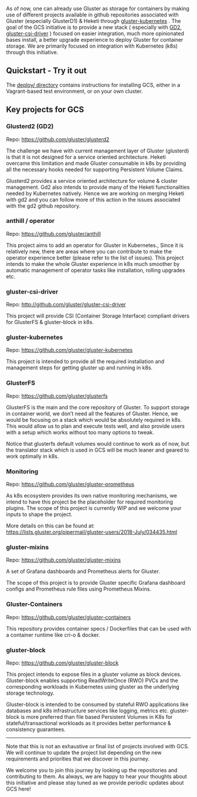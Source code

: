 As of now, one can already use Gluster as storage for containers by making use of different projects available in github repositories associated with Gluster (especially GlusterD1) & Heketi through [gluster-kubernetes](https://github.com/gluster/gluster-kubernetes) . The goal of the GCS initiative is to provide a new stack ( especially with [GD2](https://github.com/gluster/glusterd2), [gluster-csi-driver](https://github.com/gluster/gluster-csi-driver) ) focused on easier integration, much more opinionated bases install, a better upgrade experience to deploy Gluster for container storage. We are primarily focused on integration with Kubernetes (k8s) through this initiative.

## Quickstart - Try it out

The [deploy/ directory](deploy/) contains instructions for installing GCS,
either in a Vagrant-based test environment, or on your own cluster.

## Key projects for GCS

### Glusterd2 (GD2)

Repo: https://github.com/gluster/glusterd2

The challenge we have with current management layer of Gluster (glusterd) is that it is not designed for a service oriented architecture. Heketi overcame this limitation and made Gluster consumable in k8s by providing all the necessary hooks needed for supporting Persistent Volume Claims.

Glusterd2 provides a service oriented architecture for volume & cluster management. Gd2 also intends to provide many of the Heketi functionalities needed by Kubernetes natively. Hence we are working on merging Heketi with gd2 and you can follow more of this action in the issues associated with the gd2 github repository.

### anthill / operator
Repo: https://github.com/gluster/anthill

This project aims to add an operator for Gluster in Kubernetes., Since it is relatively new, there are areas where you can contribute to make the operator experience better (please refer to the list of issues). This project intends to make the whole Gluster experience in k8s much smoother by automatic management of operator tasks like installation, rolling upgrades etc.

### gluster-csi-driver
Repo: http://github.com/gluster/gluster-csi-driver

This project will provide CSI (Container Storage Interface) compliant drivers for GlusterFS & gluster-block in k8s. 

### gluster-kubernetes
Repo: https://github.com/gluster/gluster-kubernetes

This project is intended to provide all the required installation and management steps for getting gluster up and running in k8s.

### GlusterFS
Repo: https://github.com/gluster/glusterfs

GlusterFS is the main and the core repository of Gluster. To support storage in container world, we don’t need all the features of Gluster. Hence, we would be focusing on a stack which would be absolutely required in k8s. This would allow us to plan and execute tests well, and also provide users with a setup which works without too many options to tweak.

Notice that glusterfs default volumes would continue to work as of now, but the translator stack which is used in GCS will be much leaner and geared to work optimally in k8s. 

### Monitoring
Repo: https://github.com/gluster/gluster-prometheus

As k8s ecosystem provides its own native monitoring mechanisms, we intend to have this project be the placeholder for required monitoring plugins. The scope of this project is currently WIP and we welcome your inputs to shape the project.

More details on this can be found at: https://lists.gluster.org/pipermail/gluster-users/2018-July/034435.html

### gluster-mixins
Repo: https://github.com/gluster/gluster-mixins

A set of Grafana dashboards and Prometheus alerts for Gluster.

The scope of this project is to provide Gluster specific Grafana dashboard configs and Prometheus rule files using Prometheus Mixins.

### Gluster-Containers

Repo: https://github.com/gluster/gluster-containers

This repository provides container specs / Dockerfiles that can be used with a container runtime like cri-o & docker.

### gluster-block
Repo: https://github.com/gluster/gluster-block

This project intends to expose files in a gluster volume as block devices. Gluster-block enables supporting ReadWriteOnce (RWO) PVCs and the corresponding workloads in Kubernetes using gluster as the underlying storage technology.

Gluster-block is intended to be consumed by stateful RWO applications like databases and k8s infrastructure services like logging, metrics etc. gluster-block is more preferred than file based Persistent Volumes in K8s for stateful/transactional workloads as it provides better performance & consistency guarantees.

----

Note that this is not an exhaustive or final list of projects involved with GCS. We will continue to update the project list depending on the new requirements and priorities that we discover in this journey.

We welcome you to join this journey by looking up the repositories and contributing to them. As always, we are happy to hear your thoughts about this initiative and please stay tuned as we provide periodic updates about GCS here!

